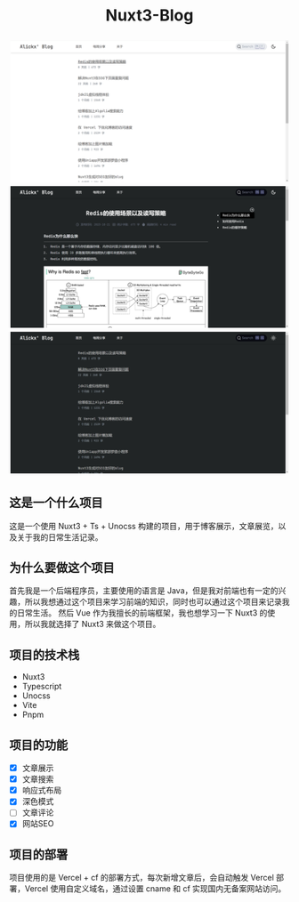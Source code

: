 <h1 align="center"">Nuxt3-Blog</p>

<img src="doc/Snipaste_2023-10-29_15-04-34.png" width=500 />
<img src="doc/Snipaste_2023-10-29_15-04-56.png" width=500 />
<img src="doc/Snipaste_2023-10-29_15-04-43.png" width=500 />

## 这是一个什么项目
这是一个使用 Nuxt3 + Ts + Unocss 构建的项目，用于博客展示，文章展览，以及关于我的日常生活记录。

## 为什么要做这个项目
首先我是一个后端程序员，主要使用的语言是 Java，但是我对前端也有一定的兴趣，所以我想通过这个项目来学习前端的知识，同时也可以通过这个项目来记录我的日常生活。
然后 Vue 作为我擅长的前端框架，我也想学习一下 Nuxt3 的使用，所以我就选择了 Nuxt3 来做这个项目。

## 项目的技术栈
- Nuxt3
- Typescript
- Unocss
- Vite
- Pnpm

## 项目的功能
- [x] 文章展示
- [x] 文章搜索
- [x] 响应式布局
- [x] 深色模式
- [ ] 文章评论
- [x] 网站SEO

## 项目的部署
项目使用的是 Vercel + cf 的部署方式，每次新增文章后，会自动触发 Vercel 部署，Vercel 使用自定义域名，通过设置 cname 和 cf 实现国内无备案网站访问。

